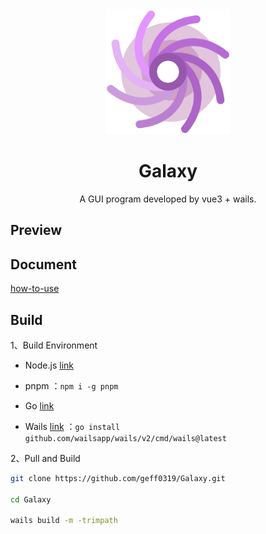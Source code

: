 <div align="center">
  <img src="build/appicon.png" alt="GUI.for.Clash" width="200">
  <h1>Galaxy</h1>
  <p>A GUI program developed by vue3 + wails.</p>
</div>

## Preview


## Document

[how-to-use](https://gui-for-cores.github.io/gfc/04-how-to-use.html)

## Build

1、Build Environment

- Node.js [link](https://nodejs.org/en)

- pnpm ：`npm i -g pnpm`

- Go [link](https://go.dev/)

- Wails [link](https://wails.io/) ：`go install github.com/wailsapp/wails/v2/cmd/wails@latest`

2、Pull and Build

```bash
git clone https://github.com/geff0319/Galaxy.git

cd Galaxy

wails build -m -trimpath
```

